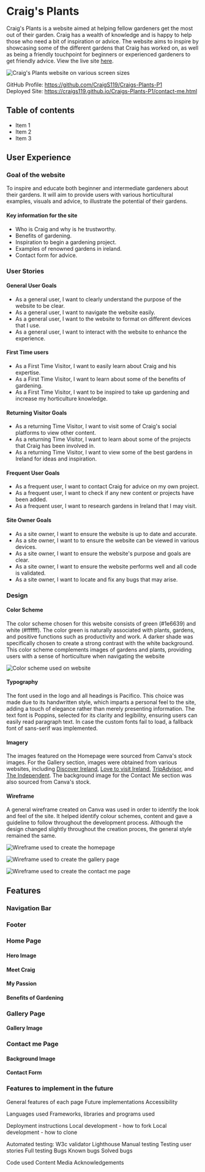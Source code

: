 # Craig's Plants

Craig's Plants is a website aimed at helping fellow gardeners get the most out of their garden. Craig has a wealth of knowledge and is happy to help those who need a bit of inspiration or advice. The website aims to inspire by showcasing some of the different gardens that Craig has worked on, as well as being a friendly touchpoint for beginners or experienced gardeners to get friendly advice. View the live site [here](https://craigs119.github.io/Craigs-Plants-P1/).

![Craig's Plants website on various screen sizes](read-me/media/web-mock-up.png)

GitHub Profile: <https://github.com/CraigS119/Craigs-Plants-P1> 
<br>
Deployed Site: <https://craigs119.github.io/Craigs-Plants-P1/contact-me.html>

## Table of contents

- Item 1
- Item 2
- Item 3

## User Experience

### Goal of the website

To inspire and educate both beginner and intermediate gardeners about their gardens. It will aim to provide users with various horticultural examples, visuals and advice, to illustrate the potential of their gardens.

#### Key information for the site

- Who is Craig and why is he trustworthy.
- Benefits of gardening.
- Inspiration to begin a gardening project.
- Examples of renowned gardens in ireland.
- Contact form for advice.

### User Stories

#### General User Goals

- As a general user, I want to clearly understand the purpose of the website to be clear.
- As a general user, I want to navigate the website easily.
- As a general user, I want to the website to format on different devices that I use.
- As a general user, I want to interact with the website to enhance the experience.

#### First Time users

- As a First Time Visitor, I want to easily learn about Craig and his expertise.
- As a First Time Visitor, I want to learn about some of the benefits of gardening.
- As a First Time Visitor, I want to be inspired to take up gardening and increase my horticulture knowledge.

#### Returning Visitor Goals

- As a returning Time Visitor, I want to visit some of Craig's social platforms to view other content.
- As a returning Time Visitor, I want to learn about some of the projects that Craig has been involved in.
- As a returning Time Visitor, I want to view some of the best gardens in Ireland for ideas and inspiration.

#### Frequent User Goals

- As a frequent user, I want to contact Craig for advice on my own project.
- As a frequent user, I want to check if any new content or projects have been added.
- As a frequent user, I want to research gardens in Ireland that I may visit.

#### Site Owner Goals

- As a site owner, I want to ensure the website is up to date and accurate.
- As a site owner, I want to to ensure the website can be viewed in various devices.
- As a site owner, I want to ensure the website's purpose and goals are clear.
- As a site owner, I want to ensure the website performs well and all code is validated.
- As a site owner, I want to locate and fix any bugs that may arise.

### Design

#### Color Scheme

The color scheme chosen for this website consists of green (#1e6639) and white (#ffffff). The color green is naturally associated with plants, gardens, and positive functions such as productivity and work. A darker shade was specifically chosen to create a strong contrast with the white background. This color scheme complements images of gardens and plants, providing users with a sense of horticulture when navigating the website

![Color scheme used on website](read-me/media/color-scheme.png)

#### Typography

The font used in the logo and all headings is Pacifico. This choice was made due to its handwritten style, which imparts a personal feel to the site, adding a touch of elegance rather than merely presenting information. The text font is Poppins, selected for its clarity and legibility, ensuring users can easily read paragraph text. In case the custom fonts fail to load, a fallback font of sans-serif was implemented.

#### Imagery

The images featured on the Homepage were sourced from Canva's stock images.
For the Gallery section, images were obtained from various websites, including [Discover Ireland](https://www.discoverireland.ie/guides/summer-gardens-ireland), [Love to visit Ireland](https://lovetovisitireland.com/blarney-castle-visitors-guide-updated-2023/), [TripAdvisor](https://www.tripadvisor.ie/Attractions-g186591-Activities-c57-t58-Ireland.html), and [The Independent](https://www.independent.ie/life/travel/ireland/top-10-irish-gardens-shane-fitzsimons-and-norrie-lalors-picks-to-put-a-spring-in-your-step/40269497.html).
The background image for the Contact Me section was also sourced from Canva's stock.

#### Wireframe

A general wireframe created on Canva was used in order to identify the look and feel of the site. It helped identify colour schemes, content and gave a guideline to follow throughout the development process. Although the design changed slightly throughout the creation proces, the general style remained the same. 

![Wireframe used to create the homepage](read-me/wireframes/wireframe-home.png)

![Wireframe used to create the gallery page](read-me/wireframes/wireframe-gallery.png)

![Wireframe used to create the contact me page](read-me/wireframes/wireframe-contact.png)

## Features

### Navigation Bar

### Footer

### Home Page

#### Hero Image

#### Meet Craig

#### My Passion

#### Benefits of Gardening

### Gallery Page

#### Gallery Image

### Contact me Page

#### Background Image

#### Contact Form

### Features to implement in the future

<!-- Features -->
General features of each page
Future implementations
Accessibility




<!--  Technologies Used -->
Languages used
Frameworks, libraries and programs used



<!-- Deployment and Local Development -->
Deployment instructions
Local development - how to fork
Local development - how to clone



<!-- Testing -->
Automated testing:
W3c validator
  Lighthouse
Manual testing
  Testing user stories
  Full testing
Bugs
  Known bugs
  Solved bugs



<!-- Credits -->
Code used
Content
Media
Acknowledgements
